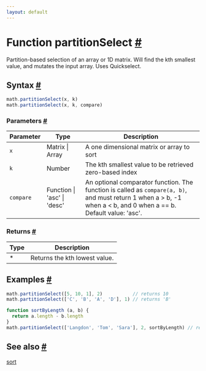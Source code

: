 ```yaml
---
layout: default
---
```


<!-- Note: This file is automatically generated from source code comments. Changes made in this file will be overridden. -->

<h1 id="function-partitionselect">Function partitionSelect <a href="#function-partitionselect" title="Permalink">#</a></h1>

Partition-based selection of an array or 1D matrix.
Will find the kth smallest value, and mutates the input array.
Uses Quickselect.


<h2 id="syntax">Syntax <a href="#syntax" title="Permalink">#</a></h2>

```js
math.partitionSelect(x, k)
math.partitionSelect(x, k, compare)
```

<h3 id="parameters">Parameters <a href="#parameters" title="Permalink">#</a></h3>

Parameter | Type | Description
--------- | ---- | -----------
`x` | Matrix &#124; Array | A one dimensional matrix or array to sort
`k` | Number | The kth smallest value to be retrieved zero-based index
`compare` | Function &#124; 'asc' &#124; 'desc' |  An optional comparator function. The function is called as `compare(a, b)`, and must return 1 when a > b, -1 when a < b, and 0 when a == b. Default value: 'asc'.

<h3 id="returns">Returns <a href="#returns" title="Permalink">#</a></h3>

Type | Description
---- | -----------
* | Returns the kth lowest value.


<h2 id="examples">Examples <a href="#examples" title="Permalink">#</a></h2>

```js
math.partitionSelect([5, 10, 1], 2)           // returns 10
math.partitionSelect(['C', 'B', 'A', 'D'], 1) // returns 'B'

function sortByLength (a, b) {
  return a.length - b.length
}
math.partitionSelect(['Langdon', 'Tom', 'Sara'], 2, sortByLength) // returns 'Langdon'
```


<h2 id="see-also">See also <a href="#see-also" title="Permalink">#</a></h2>

[sort](sort.html)
